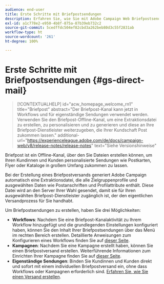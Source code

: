 ```yaml
---
audience: end-user
title: Erste Schritte mit Briefpostsendungen
description: Erfahren Sie, wie Sie mit Adobe Campaign Web Briefpostsendungen erstellen und durchführen.
exl-id: a1c778e2-e950-4b8f-875a-87b39eb732c2
source-git-commit: 5cedffdc504ef82cbd3a262beb80d3c55f2831ab
workflow-type: ht
source-wordcount: '261'
ht-degree: 100%

---
```


# Erste Schritte mit Briefpostsendungen {#gs-direct-mail}

>[!CONTEXTUALHELP]
>id="acw_homepage_welcome_rn1"
>title="Briefpost"
>abstract="Der Briefpost-Kanal kann jetzt in Workflows und für eigenständige Sendungen verwendet werden. Verwenden Sie den Briefpost-Offline-Kanal, um eine Extraktionsdatei zu erstellen, zu personalisieren und zu generieren und diese an Ihre Briefpost-Dienstleister weiterzugeben, die Ihrer Kundschaft Post zukommen lassen."
>additional-url="https://experienceleague.adobe.com/de/docs/campaign-web/v8/release-notes/release-notes" text="Siehe Versionshinweise"


Briefpost ist ein Offline-Kanal, über den Sie Dateien erstellen können, um Ihren Kundinnen und Kunden personalisierte Sendungen wie Postkarten, Flyer oder Kataloge in großem Umfang zukommen zu lassen.

Bei der Erstellung eines Briefpostversands generiert Adobe Campaign automatisch eine Extraktionsdatei, die alle Zielgruppenprofile und ausgewählten Daten wie Postanschriften und Profilattribute enthält. Diese Datei wird an den Server Ihrer Wahl gesendet, damit sie für Ihren ausgewählten Briefpost-Dienstleister zugänglich ist, der den eigentlichen Versandprozess für Sie handhabt.

Um Briefpostsendungen zu erstellen, haben Sie drei Möglichkeiten:

* **Workflows**: Nachdem Sie eine Briefpost-Kanalaktivität zu Ihrem Workflow hinzugefügt und die grundlegenden Einstellungen konfiguriert haben, können Sie den Inhalt Ihrer Briefpostsendungen über das Menü im rechten Bereich erstellen. Detaillierte Anweisungen zum Konfigurieren eines Workflows finden Sie auf [dieser Seite](../workflows/gs-workflow-creation.md).
* **Kampagnen**: Nachdem Sie eine Kampagne erstellt haben, können Sie einen Briefpostversand erstellen. Weiterführende Informationen zum Einrichten Ihrer Kampagne finden Sie auf [dieser Seite](../campaigns/gs-campaigns.md).
* **Eigenständige Sendungen**: Binden Sie Kundinnen und Kunden direkt und sofort mit einem individuellen Briefpostversand ein, ohne dass Workflows oder Kampagnen erforderlich sind. [Erfahren Sie, wie Sie einen Versand erstellen](../msg/gs-deliveries.md).

<!--
<table style="table-layout:fixed"><tr style="border: 0;">
<td>
<a href="create-push.md">
<img alt="Lead" src="assets/do-not-localize/push_create.jpeg">
</a>
<div><a href="create-push.md"><strong>Create a push delivery</strong>
</div>
<p>
</td>
<td>
<a href="content-push.md">
<img alt="Infrequent" src="assets/do-not-localize/push_design.jpeg">
</a>
<div>
<a href="content-push.md"><strong>Design a push delivery<strong></strong></a>
</div>
<p></td>
<td>
<a href="send-push.md">
<img alt="Validation" src="assets/do-not-localize/push_send.jpeg">
</a>
<div>
<a href="send-push.md"><strong>Send a push delivery</strong></a>
</div>
<p>
</td>
<td>
<a href="send-push.md">
<img alt="Validation" src="assets/do-not-localize/push_report.jpeg">
</a>
<div>
<a href="send-push.md"><strong>Push delivery report</strong></a>
</div>
<p>
</td>
</tr></table>
-->
